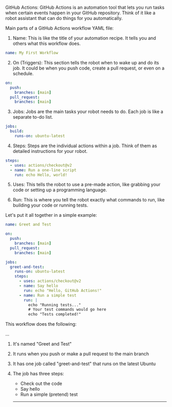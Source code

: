 GitHub Actions:
GitHub Actions is an automation tool that lets you run tasks when certain events happen in your GitHub repository. Think of it like a robot assistant that can do things for you automatically.

Main parts of a GitHub Actions workflow YAML file:

1. Name:
   This is like the title of your automation recipe. It tells you and others what this workflow does.

```yaml
name: My First Workflow
```

2. On (Triggers):
   This section tells the robot when to wake up and do its job. It could be when you push code, create a pull request, or even on a schedule.

```yaml
on:
  push:
    branches: [main]
  pull_request:
    branches: [main]
```

3. Jobs:
   Jobs are the main tasks your robot needs to do. Each job is like a separate to-do list.

```yaml
jobs:
  build:
    runs-on: ubuntu-latest
```

4. Steps:
   Steps are the individual actions within a job. Think of them as detailed instructions for your robot.

```yaml
steps:
  - uses: actions/checkout@v2
  - name: Run a one-line script
    run: echo Hello, world!
```

5. Uses:
   This tells the robot to use a pre-made action, like grabbing your code or setting up a programming language.

6. Run:
   This is where you tell the robot exactly what commands to run, like building your code or running tests.

Let's put it all together in a simple example:

```yaml
name: Greet and Test

on:
  push:
    branches: [main]
  pull_request:
    branches: [main]

jobs:
  greet-and-test:
    runs-on: ubuntu-latest
    steps:
      - uses: actions/checkout@v2
      - name: Say hello
        run: echo "Hello, GitHub Actions!"
      - name: Run a simple test
        run: |
          echo "Running tests..."
          # Your test commands would go here
          echo "Tests completed!"
```

This workflow does the following:

...

1. It's named "Greet and Test"
2. It runs when you push or make a pull request to the main branch
3. It has one job called "greet-and-test" that runs on the latest Ubuntu
4. The job has three steps:
   - Check out the code
   - Say hello
   - Run a simple (pretend) test
  
   - ----
